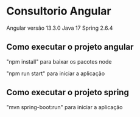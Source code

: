 # Consultorio Angular

Angular versão 13.3.0
Java 17
Spring 2.6.4

## Como executar o projeto angular


"npm install" para baixar os pacotes node

"npm run start" para iniciar a aplicação

## Como executar o projeto spring 

"mvn spring-boot:run" para iniciar a aplicação
